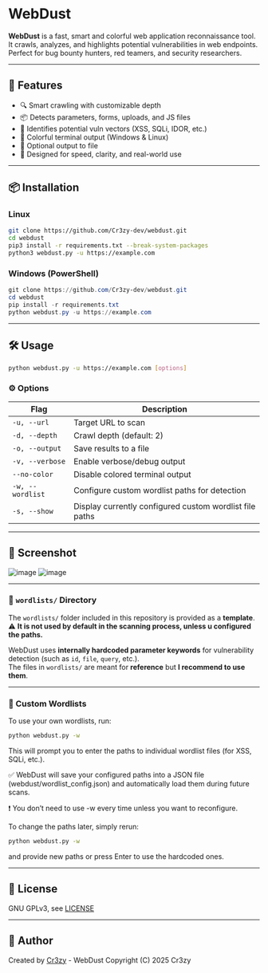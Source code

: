 
# WebDust

**WebDust** is a fast, smart and colorful web application reconnaissance tool.  
It crawls, analyzes, and highlights potential vulnerabilities in web endpoints.  
Perfect for bug bounty hunters, red teamers, and security researchers.

---

## 🚀 Features

- 🔍 Smart crawling with customizable depth
- 📦 Detects parameters, forms, uploads, and JS files
- 🧠 Identifies potential vuln vectors (XSS, SQLi, IDOR, etc.)
- 🎨 Colorful terminal output (Windows & Linux)
- 💾 Optional output to file
- 🧪 Designed for speed, clarity, and real-world use

---

## 📦 Installation

### Linux

```bash
git clone https://github.com/Cr3zy-dev/webdust.git
cd webdust
pip3 install -r requirements.txt --break-system-packages
python3 webdust.py -u https://example.com
```

### Windows (PowerShell)

```powershell
git clone https://github.com/Cr3zy-dev/webdust.git
cd webdust
pip install -r requirements.txt
python webdust.py -u https://example.com
```

---

## 🛠 Usage

```bash
python webdust.py -u https://example.com [options]
```

### ⚙️ Options

| Flag                  | Description                                                 |
|---------------------- |------------------------------------------------------------ |
| `-u, --url`           | Target URL to scan                                          |
| `-d, --depth`         | Crawl depth (default: 2)                                    |
| `-o, --output`        | Save results to a file                                      |
| `-v, --verbose`       | Enable verbose/debug output                                 |
| `--no-color`          | Disable colored terminal output                             |
| `-w, --wordlist`      | Configure custom wordlist paths for detection               |
| `-s, --show`          | Display currently configured custom wordlist file paths     |

---

## 📸 Screenshot

![image](https://github.com/user-attachments/assets/6d6afe37-82f6-4df5-918c-09eafa0d0cd5)
![image](https://github.com/user-attachments/assets/2c0a1dc5-6e95-4672-82d5-0d7ddf9c46e1)

---

### 📂 `wordlists/` Directory

The `wordlists/` folder included in this repository is provided as a **template**.  
⚠️ **It is not used by default in the scanning process, unless u configured the paths.**

WebDust uses **internally hardcoded parameter keywords** for vulnerability detection (such as `id`, `file`, `query`, etc.).  
The files in `wordlists/` are meant for **reference** but **I recommend to use them**.

---

### 🔧 Custom Wordlists

To use your own wordlists, run:

```bash
python webdust.py -w
```

This will prompt you to enter the paths to individual wordlist files (for XSS, SQLi, etc.).   

✅ WebDust will save your configured paths into a JSON file (webdust/wordlist_config.json) and automatically load them during future scans.   

❗ You don’t need to use -w every time unless you want to reconfigure.

To change the paths later, simply rerun:
```bash
python webdust.py -w
```
and provide new paths or press Enter to use the hardcoded ones.

---

## 📜 License

GNU GPLv3, see [LICENSE](LICENSE)

---

## 🎯 Author

Created by [Cr3zy](https://github.com/Cr3zy-dev) - WebDust Copyright (C) 2025  Cr3zy
